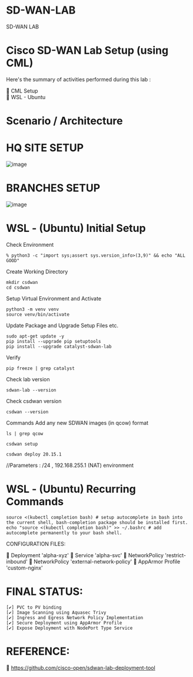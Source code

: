 # SD-WAN-LAB
SD-WAN LAB

# Cisco SD-WAN Lab Setup (using CML) 

Here's the summary of activities performed during this lab :

🔘 CML Setup   
🔘 WSL - Ubuntu 

# Scenario / Architecture


# HQ SITE SETUP 

![image](https://github.com/user-attachments/assets/1950c64f-003a-4856-bd7e-f12cffed9573)

# BRANCHES SETUP 

![image](https://github.com/user-attachments/assets/92a6abe0-928e-4177-8e77-ae251d1c7617)



# WSL - (Ubuntu) Initial Setup 

Check Environment
```
% python3 -c "import sys;assert sys.version_info>(3,9)" && echo "ALL GOOD"
```

Create Working Directory
```
mkdir csdwan
cd csdwan
```

Setup Virtual Environment and Activate 
```
python3 -m venv venv
source venv/bin/activate
```

Update Package and Upgrade Setup Files etc.
```
sudo apt-get update -y 
pip install --upgrade pip setuptools
pip install --upgrade catalyst-sdwan-lab
```

Verify
```
pip freeze | grep catalyst
```


Check lab version
```
sdwan-lab --version
```


Check csdwan version
```
csdwan --version
```

Commands
Add any new SDWAN images (in qcow) format 
```
ls | grep qcow
```



```
csdwan setup
```


```
csdwan deploy 20.15.1
```
//Parameters : /24 , 192.168.255.1 (NAT) environment


# WSL - (Ubuntu) Recurring Commands 


```
source <(kubectl completion bash) # setup autocomplete in bash into the current shell, bash-completion package should be installed first.
echo "source <(kubectl completion bash)" >> ~/.bashrc # add autocomplete permanently to your bash shell.
```


CONFIGURATION FILES:

🔗 Deployment 'alpha-xyz'
🔗 Service 'alpha-svc'
🔗 NetworkPolicy 'restrict-inbound'
🔗 NetworkPolicy 'external-network-policy'
🔗 AppArmor Profile 'custom-nginx'


# FINAL STATUS:

    [✔️] PVC to PV binding
    [✔️] Image Scanning using Aquasec Trivy
    [✔️] Ingress and Egress Network Policy Implementation
    [✔️] Secure Deployment using AppArmor Profile
    [✔️] Expose Deployment with NodePort Type Service




# REFERENCE:

🔗 https://github.com/cisco-open/sdwan-lab-deployment-tool

